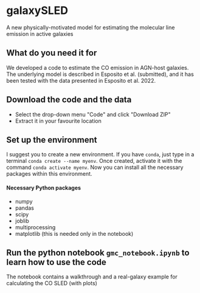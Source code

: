 # galaxySLED
A new physically-motivated model for estimating the molecular line emission in active galaxies

## What do you need it for
We developed a code to estimate the CO emission in AGN-host galaxies. The underlying model is described in Esposito et al. (submitted), and it has been tested with the data presented in Esposito et al. 2022.

## Download the code and the data
- Select the drop-down menu "Code" and click "Download ZIP"
- Extract it in your favourite location

## Set up the environment
I suggest you to create a new environment. 
If you have `conda`, just type in a terminal `conda create --name myenv`.
Once created, activate it with the command `conda activate myenv`.
Now you can install all the necessary packages within this environment.

#### Necessary Python packages
- numpy
- pandas
- scipy
- joblib
- multiprocessing
- matplotlib (this is needed only in the notebook)

## Run the python notebook `gmc_notebook.ipynb` to learn how to use the code
The notebook contains a walkthrough and a real-galaxy example for calculating the CO SLED (with plots)
